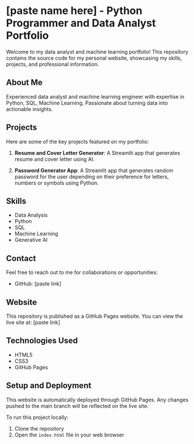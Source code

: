 # [paste name here] - Python Programmer and Data Analyst Portfolio

Welcome to my data analyst and machine learning portfolio! This repository contains the source code for my personal website, showcasing my skills, projects, and professional information.

## About Me

Experienced data analyst and machine learning engineer with expertise in Python, SQL, Machine Learning. Passionate about turning data into actionable insights.

## Projects

Here are some of the key projects featured on my portfolio:

1. **Resume and Cover Letter Generator**: A Streamlit app that generates resume and cover letter using AI. 

2. **Password Generator App**: A Streamlit app that generates random password for the user depending on their preference for letters, numbers or symbols using Python. 
  

## Skills

- Data Analysis
- Python
- SQL
- Machine Learning
- Generative AI


## Contact

Feel free to reach out to me for collaborations or opportunities:
- GitHub: [paste link]

## Website

This repository is published as a GitHub Pages website. You can view the live site at: [paste link]

## Technologies Used

- HTML5
- CSS3
- GitHub Pages

## Setup and Deployment

This website is automatically deployed through GitHub Pages. Any changes pushed to the main branch will be reflected on the live site.

To run this project locally:
1. Clone the repository
2. Open the `index.html` file in your web browser
